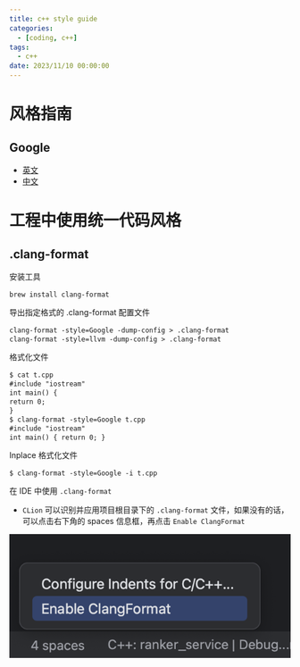 ```yaml
---
title: c++ style guide
categories: 
  - [coding, c++]
tags:
  - c++
date: 2023/11/10 00:00:00
---
```


# 风格指南

## Google

- [英文](https://google.github.io/styleguide/cppguide.html)
- [中文](https://zh-google-styleguide.readthedocs.io/en/latest/)

# 工程中使用统一代码风格

## .clang-format

安装工具

```shell
brew install clang-format
```

导出指定格式的 .clang-format 配置文件

```shell
clang-format -style=Google -dump-config > .clang-format
clang-format -style=llvm -dump-config > .clang-format
```

格式化文件

```shell
$ cat t.cpp
#include "iostream"
int main() {
return 0;
}
$ clang-format -style=Google t.cpp
#include "iostream"
int main() { return 0; }
```

Inplace 格式化文件

```shell
$ clang-format -style=Google -i t.cpp
```

在 IDE 中使用 `.clang-format`

- `CLion` 可以识别并应用项目根目录下的 `.clang-format` 文件，如果没有的话，可以点击右下角的 spaces 信息框，再点击 `Enable ClangFormat`

![image-20231110182136072](style-guide/image-20231110182136072.png)